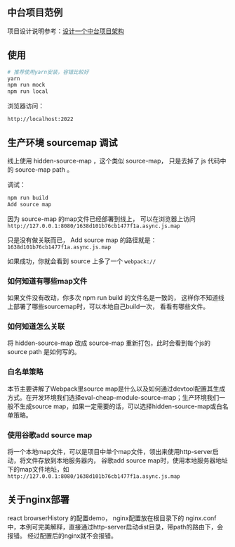 ## 中台项目范例
项目设计说明参考：[设计一个中台项目架构](https://yewills.github.io/2022/01/13/Infrastructure/)

## 使用

```s
# 推荐使用yarn安装，容错比较好
yarn
npm run mock
npm run local
```

浏览器访问：
```
http://localhost:2022
```

## 生产环境 sourcemap 调试

线上使用 hidden-source-map ，这个类似 source-map，
只是去掉了 js 代码中的 source-map path 。

调试：
```s
npm run build 
Add source map
```

因为 source-map 的map文件已经部署到线上，
可以在浏览器上访问`http://127.0.0.1:8080/1638d101b76cb1477f1a.async.js.map`

只是没有做关联而已，
Add source map 的路径就是：
`1638d101b76cb1477f1a.async.js.map`

如果成功，你就会看到 source 上多了一个 `webpack://`

### 如何知道有哪些map文件
如果文件没有改动，你多次 npm run build 的文件名是一致的，
这样你不知道线上部署了哪些sourcemap时，可以本地自己build一次，
看看有哪些文件。

### 如何知道怎么关联
将 hidden-source-map 改成 source-map 重新打包，此时会看到每个js的 source path 是如何写的。


### 白名单策略
本节主要讲解了Webpack里source map是什么以及如何通过devtool配置其生成方式。在开发环境我们选择eval-cheap-module-source-map；生产环境我们一般不生成source map，如果一定需要的话，可以选择hidden-source-map或白名单策略。


### 使用谷歌add source map
将一个本地map文件，可以是项目中单个map文件，领出来使用http-server启动，将文件存放到本地服务器内，
谷歌add source map时，使用本地服务器地址下的map文件地址，如 `http://127.0.0.1:8080/1638d101b76cb1477f1a.async.js.map`


## 关于nginx部署
react browserHistory 的配置demo， nginx配置放在根目录下的 nginx.conf 中，本例可完美解释，直接通过http-server启动dist目录，带path的路由下，会报错。
经过配置后的nginx就不会报错。

